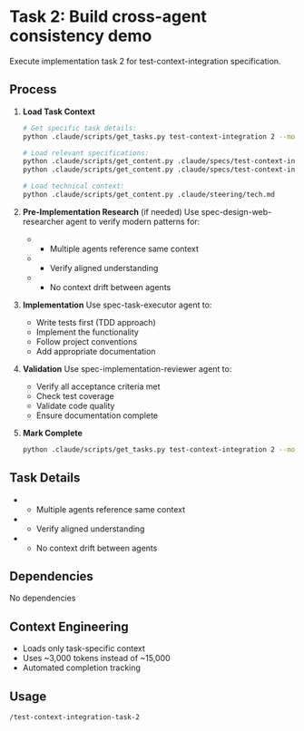 # Task 2: Build cross-agent consistency demo

Execute implementation task 2 for test-context-integration specification.

## Process

1. **Load Task Context**
   ```bash
   # Get specific task details:
   python .claude/scripts/get_tasks.py test-context-integration 2 --mode single
   
   # Load relevant specifications:
   python .claude/scripts/get_content.py .claude/specs/test-context-integration/requirements.md
   python .claude/scripts/get_content.py .claude/specs/test-context-integration/design.md
   
   # Load technical context:
   python .claude/scripts/get_content.py .claude/steering/tech.md
   ```

2. **Pre-Implementation Research** (if needed)
   Use spec-design-web-researcher agent to verify modern patterns for:
      - - Multiple agents reference same context
   - - Verify aligned understanding
   - - No context drift between agents

3. **Implementation**
   Use spec-task-executor agent to:
   - Write tests first (TDD approach)
   - Implement the functionality
   - Follow project conventions
   - Add appropriate documentation

4. **Validation**
   Use spec-implementation-reviewer agent to:
   - Verify all acceptance criteria met
   - Check test coverage
   - Validate code quality
   - Ensure documentation complete

5. **Mark Complete**
   ```bash
   python .claude/scripts/get_tasks.py test-context-integration 2 --mode complete
   ```

## Task Details
- - Multiple agents reference same context
- - Verify aligned understanding
- - No context drift between agents

## Dependencies
No dependencies

## Context Engineering
- Loads only task-specific context
- Uses ~3,000 tokens instead of ~15,000
- Automated completion tracking

## Usage
```
/test-context-integration-task-2
```
